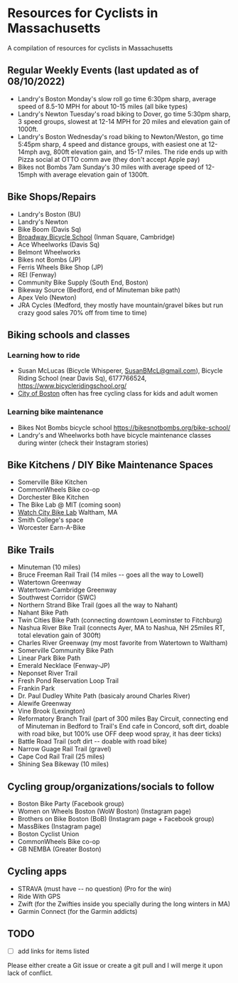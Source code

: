 # Resources for Cyclists in Massachusetts

A compilation of resources for cyclists in Massachusetts

## Regular Weekly Events (last updated as of 08/10/2022)
- Landry's Boston Monday's slow roll go time 6:30pm sharp, average speed of 8.5-10 MPH for about 10-15 miles (all bike types)
- Landry's Newton Tuesday's road biking to Dover, go time 5:30pm sharp, 3 speed groups, slowest at 12-14 MPH for 20 miles and elevation gain of 1000ft.
- Landry's Boston Wednesday's road biking to Newton/Weston, go time 5:45pm sharp, 4 speed and distance groups, with easiest one at 12-14mph avg, 800ft elevation gain, and 15-17 miles. The ride ends up with Pizza social at OTTO comm ave (they don't accept Apple pay)
- Bikes not Bombs 7am Sunday's 30 miles with average speed of 12-15mph with average elevation gain of 1300ft.


## Bike Shops/Repairs
- Landry's Boston (BU)
- Landry's Newton 
- Bike Boom (Davis Sq)
- [Broadway Bicycle School](https://broadwaybicycleschool.com/) (Inman Square, Cambridge)
- Ace Wheelworks (Davis Sq)
- Belmont Wheelworks 
- Bikes not Bombs (JP)
- Ferris Wheels Bike Shop (JP)
- REI (Fenway)
- Community Bike Supply (South End, Boston)
- Bikeway Source (Bedford, end of Minuteman bike path)
- Apex Velo (Newton)
- JRA Cycles (Medford, they mostly have mountain/gravel bikes but run crazy good sales 70% off from time to time)


## Biking schools and classes

### Learning how to ride

- Susan McLucas (Bicycle Whisperer, SusanBMcL@gmail.com), Bicycle Riding School (near Davis Sq), 6177766524, https://www.bicycleridingschool.org/
- [City of Boston](https://content.boston.gov/departments/boston-bikes/women-bike?fbclid=IwAR2mNnpO-rN1mloRpAr6fCMChLPavsC7R1gn9p9X00eXmOPcnLPEzcqNKD0) often has free cycling class for kids and adult women

### Learning bike maintenance

- Bikes Not Bombs bicycle school https://bikesnotbombs.org/bike-school/
- Landry's and Wheelworks both have bicycle maintenance classes during winter (check their Instagram stories)

## Bike Kitchens / DIY Bike Maintenance Spaces

- Somerville Bike Kitchen
- CommonWheels Bike co-op
- Dorchester Bike Kitchen
- The Bike Lab @ MIT (coming soon)
- [Watch City Bike Lab](https://www.charlesrivermuseum.org/watch-city-bike-lab) Waltham, MA
- Smith College's space
- Worcester Earn-A-Bike

## Bike Trails
- Minuteman (10 miles)
- Bruce Freeman Rail Trail (14 miles -- goes all the way to Lowell)
- Watertown Greenway
- Watertown-Cambridge Greenway
- Southwest Corridor (SWC)
- Northern Strand Bike Trail (goes all the way to Nahant)
- Nahant Bike Path
- Twin Cities Bike Path (connecting downtown Leominster to Fitchburg)
- Nashua River Bike Trail (connects Ayer, MA to Nashua, NH 25miles RT, total elevation gain of 300ft)
- Charles River Greenway (my most favorite from Watertown to Waltham)
- Somerville Community Bike Path
- Linear Park Bike Path
- Emerald Necklace (Fenway-JP)
- Neponset River Trail
- Fresh Pond Reservation Loop Trail
- Frankin Park 
- Dr. Paul Dudley White Path (basicaly around Charles River)
- Alewife Greenway
- Vine Brook (Lexington)
- Reformatory Branch Trail (part of 300 miles Bay Circuit, connecting end of Minuteman in Bedford to Trail's End cafe in Concord, soft dirt, doable with road bike, but 100% use OFF deep wood spray, it has deer ticks)
- Battle Road Trail (soft dirt -- doable with road bike)
- Narrow Guage Rail Trail (gravel)
- Cape Cod Rail Trail (25 miles)
- Shining Sea Bikeway (10 miles)


## Cycling group/organizations/socials to follow
- Boston Bike Party (Facebook group)
- Women on Wheels Boston (WoW Boston) (Instagram page)
- Brothers on Bike Boston (BoB) (Instagram page + Facebook group)
- MassBikes (Instagram page)
- Boston Cyclist Union
- CommonWheels Bike co-op
- GB NEMBA (Greater Boston)

## Cycling apps
- STRAVA (must have -- no question) (Pro for the win)
- Ride With GPS 
- Zwift (for the Zwifties inside you specially during the long winters in MA)
- Garmin Connect (for the Garmin addicts)

## TODO
- [ ] add links for items listed



Please either create a Git issue or create a git pull and I will merge it upon lack of conflict. 


